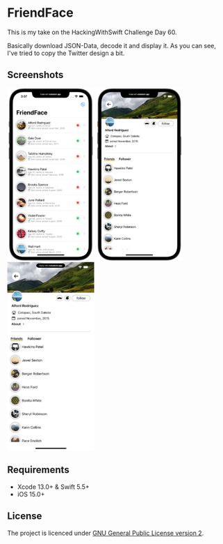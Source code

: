 # FriendFace
This is my take on the HackingWithSwift Challenge Day 60.

Basically download JSON-Data, decode it and display it. As you can see, I've tried to copy the Twitter design a bit.

## Screenshots
<p float="left">
  <img src="./screenshots/screenshot1.png" width="200" />
  <img src="./screenshots/screenshot2.png" width="200" />
  <img src="./screenshots/recording.gif" width="200" />
</p>

## Requirements
* Xcode 13.0+ & Swift 5.5+
* iOS 15.0+

## License
The project is licenced under [GNU General Public License version 2](./LICENSE).

